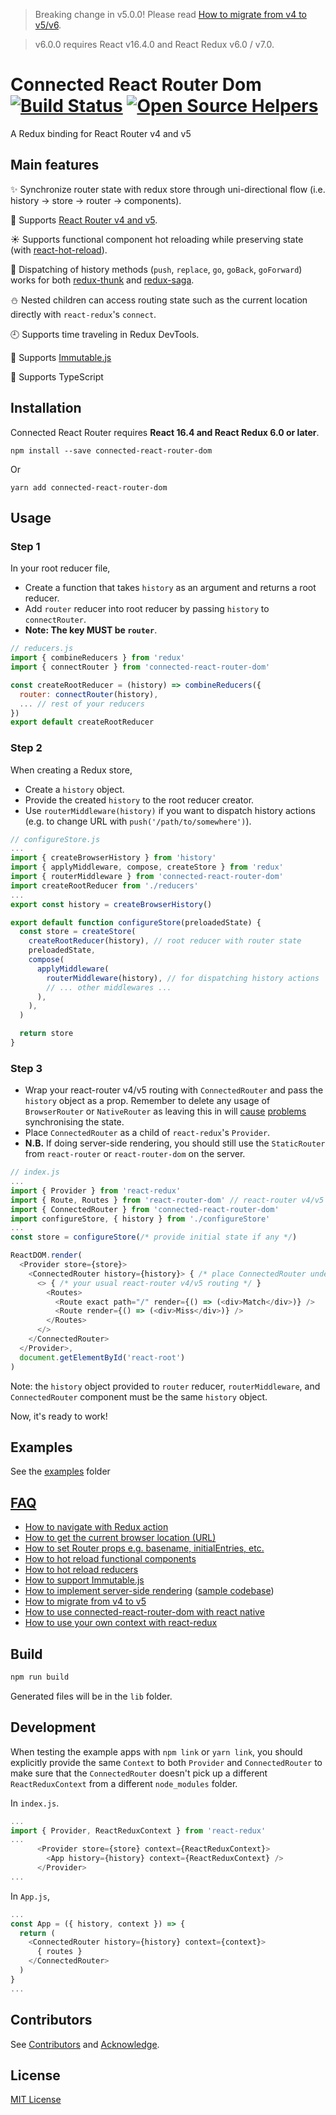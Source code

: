 > Breaking change in v5.0.0! Please read [How to migrate from v4 to v5/v6](https://github.com/fez2000/connected-react-router-dom/blob/master/FAQ.md#how-to-migrate-from-v4-to-v5v6).

> v6.0.0 requires React v16.4.0 and React Redux v6.0 / v7.0.

Connected React Router Dom [![Build Status](https://travis-ci.org/supasate/connected-react-router.svg?branch=master)](https://travis-ci.org/supasate/connected-react-router) [![Open Source Helpers](https://www.codetriage.com/supasate/connected-react-router/badges/users.svg)](https://www.codetriage.com/supasate/connected-react-router)
======================
A Redux binding for React Router v4 and v5

Main features
-------------
:sparkles: Synchronize router state with redux store through uni-directional flow (i.e. history -> store -> router -> components).

:gift: Supports [React Router v4 and v5](https://github.com/remix-run/react-router).

:sunny: Supports functional component hot reloading while preserving state (with [react-hot-reload](https://github.com/gaearon/react-hot-loader)).

:tada: Dispatching of history methods (`push`, `replace`, `go`, `goBack`, `goForward`) works for both [redux-thunk](https://github.com/gaearon/redux-thunk) and [redux-saga](https://github.com/yelouafi/redux-saga).

:snowman: Nested children can access routing state such as the current location directly with `react-redux`'s `connect`.

:clock9: Supports time traveling in Redux DevTools.

:gem: Supports [Immutable.js](https://facebook.github.io/immutable-js/)

:muscle: Supports TypeScript


Installation
-----------
Connected React Router requires **React 16.4 and React Redux 6.0 or later**.


    npm install --save connected-react-router-dom

Or

    yarn add connected-react-router-dom

Usage
-----
### Step 1
In your root reducer file, 
- Create a function that takes `history` as an argument and returns a root reducer.
- Add `router` reducer into root reducer by passing `history` to `connectRouter`. 
- **Note: The key MUST be `router`**.
 
```js
// reducers.js
import { combineReducers } from 'redux'
import { connectRouter } from 'connected-react-router-dom'

const createRootReducer = (history) => combineReducers({
  router: connectRouter(history),
  ... // rest of your reducers
})
export default createRootReducer
```

### Step 2
When creating a Redux store,
- Create a `history` object.
- Provide the created `history` to the root reducer creator.
- Use `routerMiddleware(history)` if you want to dispatch history actions (e.g. to change URL with `push('/path/to/somewhere')`).


```js
// configureStore.js
...
import { createBrowserHistory } from 'history'
import { applyMiddleware, compose, createStore } from 'redux'
import { routerMiddleware } from 'connected-react-router-dom'
import createRootReducer from './reducers'
...
export const history = createBrowserHistory()

export default function configureStore(preloadedState) {
  const store = createStore(
    createRootReducer(history), // root reducer with router state
    preloadedState,
    compose(
      applyMiddleware(
        routerMiddleware(history), // for dispatching history actions
        // ... other middlewares ...
      ),
    ),
  )

  return store
}
```

### Step 3

- Wrap your react-router v4/v5 routing with `ConnectedRouter` and pass the `history` object as a prop.  Remember to delete any usage of `BrowserRouter` or `NativeRouter` as leaving this in will [cause](https://github.com/fez2000/connected-react-router-dom/issues/230#issuecomment-461628073) [problems](https://github.com/fez2000/connected-react-router-dom/issues/230#issuecomment-476164384) synchronising the state.
- Place `ConnectedRouter` as a child of `react-redux`'s `Provider`.
- **N.B.** If doing server-side rendering, you should still use the `StaticRouter` from `react-router` or `react-router-dom`  on the server.

```js
// index.js
...
import { Provider } from 'react-redux'
import { Route, Routes } from 'react-router-dom' // react-router v4/v5
import { ConnectedRouter } from 'connected-react-router-dom'
import configureStore, { history } from './configureStore'
...
const store = configureStore(/* provide initial state if any */)

ReactDOM.render(
  <Provider store={store}>
    <ConnectedRouter history={history}> { /* place ConnectedRouter under Provider */ }
      <> { /* your usual react-router v4/v5 routing */ }
        <Routes>
          <Route exact path="/" render={() => (<div>Match</div>)} />
          <Route render={() => (<div>Miss</div>)} />
        </Routes>
      </>
    </ConnectedRouter>
  </Provider>,
  document.getElementById('react-root')
)
```
Note: the `history` object provided to `router` reducer, `routerMiddleware`, and `ConnectedRouter` component must be the same `history` object.

Now, it's ready to work!


Examples
--------
See the [examples](https://github.com/fez2000/connected-react-router-dom/tree/master/examples) folder

[FAQ](https://github.com/fez2000/connected-react-router-dom/tree/master/FAQ.md)
-----
- [How to navigate with Redux action](https://github.com/fez2000/connected-react-router-dom/tree/master/FAQ.md#how-to-navigate-with-redux-action)
- [How to get the current browser location (URL)](https://github.com/fez2000/connected-react-router-dom/tree/master/FAQ.md#how-to-get-the-current-browser-location-url)
- [How to set Router props e.g. basename, initialEntries, etc.](https://github.com/fez2000/connected-react-router-dom/tree/master/FAQ.md#how-to-set-router-props-eg-basename-initialentries-etc)
- [How to hot reload functional components](https://github.com/fez2000/connected-react-router/tree/master/FAQ.md#how-to-hot-reload-functional-components)
- [How to hot reload reducers](https://github.com/fez2000/connected-react-router-dom/tree/master/FAQ.md#how-to-hot-reload-reducers)
- [How to support Immutable.js](https://github.com/fez2000/connected-react-router-dom/tree/master/FAQ.md#how-to-support-immutablejs)
- [How to implement server-side rendering](https://medium.com/@cereallarceny/server-side-rendering-in-create-react-app-with-all-the-goodies-without-ejecting-4c889d7db25e) ([sample codebase](https://github.com/cereallarceny/cra-ssr))
- [How to migrate from v4 to v5](https://github.com/fez2000/connected-react-router-dom/tree/master/FAQ.md#how-to-migrate-from-v4-to-v5)
- [How to use connected-react-router-dom with react native](./FAQ.md#how-to-use-connected-react-router-with-react-native)
- [How to use your own context with react-redux](https://github.com/fez2000/connected-react-router-dom/tree/master/FAQ.md#how-to-use-your-own-context-with-react-redux)

Build
-----
```bash
npm run build
```
Generated files will be in the `lib` folder.

Development
-----------
When testing the example apps with `npm link` or `yarn link`, you should explicitly provide the same `Context` to both `Provider` and `ConnectedRouter` to make sure that the `ConnectedRouter` doesn't pick up a different `ReactReduxContext` from a different `node_modules` folder.

In `index.js`.
```js
...
import { Provider, ReactReduxContext } from 'react-redux'
...
      <Provider store={store} context={ReactReduxContext}>
        <App history={history} context={ReactReduxContext} />
      </Provider>
...
```

In `App.js`,
```js
...
const App = ({ history, context }) => {
  return (
    <ConnectedRouter history={history} context={context}>
      { routes }
    </ConnectedRouter>
  )
}
...
```

Contributors
------------
See [Contributors](https://github.com/fez2000/connected-react-router-dom/graphs/contributors) and [Acknowledge](https://github.com/fez2000/connected-react-router-dom/blob/master/ACKNOWLEDGE.md).

License
-------
[MIT License](https://github.com/fez2000/connected-react-router-dom/blob/master/LICENSE.md)

